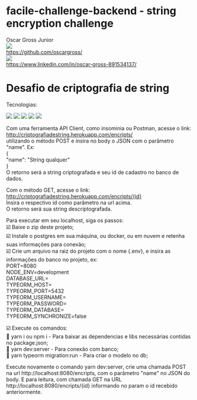 # facile-challenge-backend - string encryption challenge


Oscar Gross Junior \
<img src= "https://img.shields.io/badge/GitHub-100000?style=for-the-badge&logo=github&logoColor=white">  \
https://github.com/oscargross/ \
<img src= "https://img.shields.io/badge/LinkedIn-0077B5?style=for-the-badge&logo=linkedin&logoColor=white">   \
https://www.linkedin.com/in/oscar-gross-891534137/ 


<h1>Desafio de criptografia de string</h1>

Tecnologias:

<img src="https://img.shields.io/badge/TypeScript-007ACC?style=for-the-badge&logo=typescript&logoColor=white" /> <img src="https://img.shields.io/badge/JavaScript-323330?style=for-the-badge&logo=javascript&logoColor=F7DF1E" /> <img src="https://img.shields.io/badge/PostgreSQL-316192?style=for-the-badge&logo=postgresql&logoColor=white" /> <img src="https://img.shields.io/badge/Node.js-339933?style=for-the-badge&logo=nodedotjs&logoColor=white" /> <img src="https://img.shields.io/badge/Heroku-430098?style=for-the-badge&logo=heroku&logoColor=white" />


Com uma ferramenta API Client, como insominia ou Postman, acesse o link: http://criptografiadestring.herokuapp.com/encripts/ \
utilizando o método POST e insira no body o JSON com o parâmetro "name". Ex: \
{ \
  "name": "String qualquer" \
} 
 \
O retorno será a string criptografada e seu id de cadastro no banco de dados. 

Com o método GET, acesse o link: http://criptografiadestring.herokuapp.com/encripts/{id} \
Insira o respectivo id como parâmetro na url acima. \
O retorno será sua string descriptografada. 


Para executar em seu localhost, siga os passos: \
 :ballot_box_with_check: Baixe o zip deste projeto; \
 :ballot_box_with_check: Instale o postgres em sua máquina, ou docker, ou em nuvem e retenha suas informações para conexão; \
 :ballot_box_with_check: Crie um arquivo na raiz do projeto com o nome {.env}, e insira as informações do banco no projeto, ex: \
        PORT=8080 \
        NODE_ENV=development \
        DATABASE_URL= \
        TYPEORM_HOST= \
        TYPEORM_PORT=5432 \
        TYPEORM_USERNAME= \
        TYPEORM_PASSWORD= \
        TYPEORM_DATABASE= \
        TYPEORM_SYNCHRONIZE=false 
        
 :ballot_box_with_check: Execute os comandos: \
  :large_blue_diamond: yarn i ou npm i - Para baixar as dependencias e libs necessárias contidas no package.json; \
  :large_blue_diamond: yarn dev:server - Para conexão com banco; \
  :large_blue_diamond: yarn typeorm migration:run - Para criar o modelo no db; 
  
Execute novamente o comando yarn dev:server, crie uma chamada POST na url http://localhost:8080/encripts, com o parâmetro "name" no JSON do body. E para leitura, com chamada GET na URL http://localhost:8080/encripts/{id} informando no param o id recebido anteriormente.
